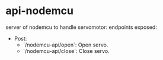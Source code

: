 # api-nodemcu
server of nodemcu to handle servomotor:
endpoints exposed:
- Post:
  - ´/nodemcu-api/open´: Open servo.
  - ´/nodemcu-api/close´: Close servo.
 

